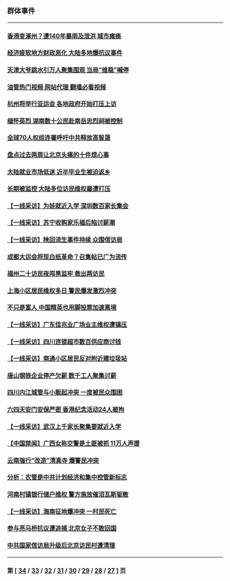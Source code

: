 ### 群体事件
---
#### [香港变涿州？遭140年暴雨及泄洪 城市瘫痪](../../pages/ncid279/n14069515.md?09112045) 
#### [经济疲软地方财政恶化 大陆多地爆抗议事件](../../pages/ncid279/n14068568.md?09112045) 
#### [天津大爷跳水引万人聚集围观 当局“维稳”喊停](../../pages/ncid279/n14068364.md?09112045) 
#### [油管热门视频 网站代理 翻墙必看视频](http://138.2.39.72:81/youtube.html?epic-marker?09112045)
#### [杭州将举行亚运会 各地政府开始打压上访](../../pages/ncid279/n14059747.md?09112045) 
#### [缅怀英烈 湖南数十公民赴南岳忠烈祠被控制](../../pages/ncid279/n14055318.md?09112045) 
#### [全球70人权组连署呼吁中共释放高智晟](../../pages/ncid279/n14055054.md?09112045) 
#### [盘点过去两周让北京头痛的十件烦心事](../../pages/ncid279/n14052654.md?09112045) 
#### [大陆就业市场低迷 近半毕业生被迫返乡](../../pages/ncid279/n14050945.md?09112045) 
#### [长期被监控 大陆多位访民维权屡遭打压](../../pages/ncid279/n14049331.md?09112045) 
#### [【一线采访】为娃就近入学 深圳数百家长集会](../../pages/ncid279/n14044246.md?09112045) 
#### [【一线采访】苏宁收购家乐福后陷讨薪潮](../../pages/ncid279/n14042224.md?09112045) 
#### [【一线采访】陕回流生事件持续 众围信访局](../../pages/ncid279/n14040242.md?09112045) 
#### [成都大运会将现白纸革命？召集帖已广为流传](../../pages/ncid279/n14033119.md?09112045) 
#### [福州二十访民夜闯黑监牢 救出两访民](../../pages/ncid279/n14031617.md?09112045) 
#### [上海小区居民维权多日 警民爆发激烈冲突](../../pages/ncid279/n14029221.md?09112045) 
#### [不只是富人 中国精英也用脚投票加速离境](../../pages/ncid279/n14029086.md?09112045) 
#### [【一线采访】广东佳兆业广场业主维权遭镇压](../../pages/ncid279/n14028175.md?09112045) 
#### [【一线采访】四川连锁超市数百供应商讨钱](../../pages/ncid279/n14025102.md?09112045) 
#### [【一线采访】南通小区居民反对附近建垃圾站](../../pages/ncid279/n14021690.md?09112045) 
#### [唐山钢铁企业停产欠薪 数千工人聚集讨薪](../../pages/ncid279/n14017404.md?09112045) 
#### [四川内江城管与小贩起冲突 一度被民众围困](../../pages/ncid279/n14015922.md?09112045) 
#### [六四天安门安保严密 香港纪念活动24人被拘](../../pages/ncid279/n14009800.md?09112045) 
#### [【一线采访】武汉上千家长聚集要就近入学](../../pages/ncid279/n14009497.md?09112045) 
#### [【中国禁闻】广西女称交警是土匪被抓 11万人声援](../../pages/ncid279/n14006869.md?09112045) 
#### [云南强行“改造”清真寺 爆警民冲突](../../pages/ncid279/n14005561.md?09112045) 
#### [分析：农管是中共计划经济和集中控管新标志](../../pages/ncid279/n14000665.md?09112045) 
#### [河南村镇银行储户维权 警方施放催泪瓦斯驱散](../../pages/ncid279/n13998750.md?09112045) 
#### [【一线采访】海南征地爆冲突 一村民死亡](../../pages/ncid279/n13989137.md?09112045) 
#### [参与亮马桥抗议遭追捕 北京女子不敢回国](../../pages/ncid279/n13985420.md?09112045) 
#### [中共国家信访局升级后北京访民村遭清理](../../pages/ncid279/n13984826.md?09112045) 

---
#### 第 [ [34](./34.md?09112045) / [33](./33.md?09112045) / [32](./32.md?09112045) / [31](./31.md?09112045) / [30](./30.md?09112045) / [29](./29.md?09112045) / [28](./28.md?09112045) / [27](./27.md?09112045) ] 页
